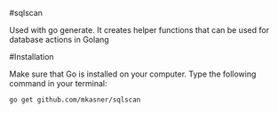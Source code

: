 #sqlscan

Used with go generate.
It creates helper functions that can be used for database actions in Golang

#Installation

Make sure that Go is installed on your computer. Type the following command in your terminal:
```
go get github.com/mkasner/sqlscan
```
